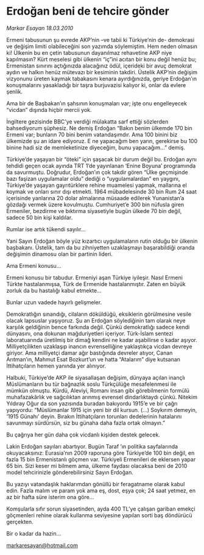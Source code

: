 # Erdoğan beni de tehcire gönder

*Markar Esayan 18.03.2010*

<div class="yazi"><p>Ermeni tabusunun şu evrede AKP’nin –ve tabii ki Türkiye’nin de- demokrasi ve değişim limiti olabileceğini son yazımda söylemiştim. Hem neden olmasın ki! Ülkenin bu en çetin tabusunun dayanılmaz rehavetine AKP niye kapılmasın? Kürt meselesi gibi ülkenin “iç”ini acıtan bir konu değil henüz bu; Ermenistan sınırını açtığınızda alacağınız ödül, içerideki bir avuç demokrat aydın ve halkın henüz mütevazı bir kesiminin takdiri. Üstelik AKP’nin değişim vizyonunu üreten kaymak tabakasını kenara ayırdığınızda, geriye Erdoğan’ın konuşmalarını yasakladığı bir taşra burjuvazisi kalıyor ki, onlar da evlere şenlik.</p>
<p>Ama bir de Başbakan’ın şahsının konuşmaları var; işte onu engelleyecek “vicdan” dışında hiçbir mercii yok.</p>
<p>İngiltere gezisinde BBC’ye verdiği mülakatta sarf ettiği sözlerden bahsediyorum şüphesiz. Ne demiş Erdoğan “Bakın benim ülkemde 170 bin Ermeni var; bunların 70 bini benim vatandaşımdır. Ama 100 binini biz ülkemizde şu an idare ediyoruz. E ne yapacağım ben yarın, gerekirse bu 100 binine hadi siz de memleketinize diyeceğim, bunu yapacağım...” demiş.</p>
<p>Türkiye’de yaşayan bir “öteki” için şaşacak bir durum değil bu. Erdoğan aynı tehdidi geçen ocak ayında TRT 1’de yayınlanan ‘Enine Boyuna’ programında da savurmuştu. Doğrudur, Erdoğan’ın çok takdir gören “Ülke geçmişinde bazı faşizan uygulamalar oldu” dediği o “uygulamalardan” en yaygını, Türkiye’de yaşayan gayrıtürklere rehine muamelesi yapmak, mallarına el koymak ve onları sınır dışı etmekti. 1964 mübadelesinde 30 bin Rum 24 saat içerisinde yanlarına 20 dolar almalarına müsaade edilerek Yunanistan’a gözdağı vermek üzere kovulmuştu. Cumhuriyet’e 300 bin nüfusla giren Ermeniler, bezdirme ve bıktırma siyasetiyle bugün ülkede 70 bin değil, sadece 50 bin kişi kaldılar.</p>
<p>Rumlar ise artık tükendi sayılır...</p>
<p>Yani Sayın Erdoğan böyle yüz kızartıcı uygulamaların rutin olduğu bir ülkenin başbakanı. Üstelik, tam da bu zihniyetten uzaklaşmayı başarabildiği oranda değişimin dinamosu olan bir partinin lideri.</p>
<p>Ama Ermeni konusu...</p>
<p>Ermeni konusu bir tabudur. Ermeniyi aşan Türkiye iyileşir. Nasıl Ermeni Türkte hastalanmışsa, Türk de Ermenide hastalanmıştır. Zaten en büyük zorluk da bu hastalığı kabul etmekte...</p>
<p>Bunlar uzun vadede hayırlı gelişmeler.</p>
<p>Demokratlığın sınandığı, cilaların döküldüğü, eksiklerin görülmesine vesile olacak lapsuslar yaşıyoruz. Şu an Erdoğan söylediğinin tam olarak neye karşılık geldiğinin bence farkında değil. Çünkü demokratlığı sadece kendi dünyasını, ona dokunan mağduriyetleri içeriyor. Türk-İslam sentezi laboratuarında üretilmiş bir dimağ kendini ne kadar aşabilirse o kadar aşıyor. Milliyetçilikten uzaklaşıp inancın evrenselliğine yaklaştıkça vicdan devreye giriyor. Ama milliyetçi damar ağır bastığında devreler atıyor, Canan Arıtman’ın, Mahmut Esat Bozkurt’un ve hatta “Atalarım” diye kutsanan İttihatçıların hemen yanında yer alınıyor.</p>
<p>Halbuki, Türkiye’de AKP ile siyasallaşan değişim, dünyaya açılan inançlı Müslümanların bu tür bağnazlık soslu Türkçülüğe mesafelenmesi ile mümkün olmuştu. Kürdü, Aleviyi, Romanı insan gibi görebilmenin formülü muhafazakârlık ve sağcılıktan arınmış evrensel dindarlıktaydı çünkü. Nitekim Yıldıray Oğur da son yazısında buradan bakıyordu 1915’e ve bir çağrı yapıyordu: “Müslümanlar 1915 için yeni bir dil kursun. (...) Soykırım demeyin, ‘1915 Günahı’ deyin. Bırakın İttihatçıların torunları dedelerinin hatalarını savunmayı sürdürsün, siz bu günaha daha fazla ortak olmayın.”</p>
<p>Bu çağrıya her gün daha çok vicdanlı kişiden destek gelecek.</p>
<p>Lakin Erdoğan sayıları abartıyor. Bugün Taraf ’ın politika sayfalarında okuyacaksınız: Eurasia’nın 2009 raporuna göre Türkiye’de 100 bin değil, en fazla 15 bin Ermenistanlı göçmen var. Türkiyeli Ermenileri de eklersen yapar 65 bin. Sizi keser mi bilmem ama, ülkeme faydası olacaksa beni de 2010 model tehcirinizle gönderebilirsiniz Sayın Erdoğan.</p>
<p>Bu yazıyı vatandaşlık haklarımdan gönüllü bir feragatname olarak kabul edin. Fazla malım ve param yok ama eş, dost, eşya çok; 24 saat yetmez, en az bir hafta süre isterim ona göre...</p>
<p>Komşularla sıfır sorun siyasetinden, ayda 400 TL’ye çalışan gariban emekçi göçmenleri rehine olarak kullanma seviyesine yapılan sorti baş döndürücü gerçekten.</p>
<p>Bir o kadar da hazin...</p>
<p><a href="mailto:markaresayan@hotmail.com">markaresayan@hotmail.com</a></p>
</div>
